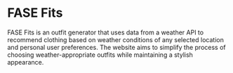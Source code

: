 # FASE Fits
FASE Fits is an outfit generator that uses data from a weather API to recommend clothing based on weather conditions of any selected location and personal user preferences. The website aims to simplify the process of choosing weather-appropriate outfits while maintaining a stylish appearance.
